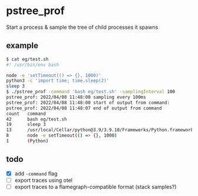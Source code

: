 # pstree_prof

Start a process & sample the tree of child processes it spawns

## example

```sh
$ cat eg/test.sh
#! /usr/bin/env bash

node -e 'setTimeout(() => {}, 1000)'
python3 -c 'import time; time.sleep(2)'
sleep 3                                                                                                                                                                                                                                                                                                                                                         
$ ./pstree_prof -command 'bash eg/test.sh' -samplingInterval 100
pstree_prof: 2022/04/08 11:48:00 sampling every 100ms
pstree_prof: 2022/04/08 11:48:00 start of output from command:
pstree_prof: 2022/04/08 11:48:07 end of output from command
count   command
42      bash eg/test.sh
19      sleep 3
13      /usr/local/Cellar/python@3.9/3.9.10/Frameworks/Python.framework/Versions/3.9/Resources/Python.app/Contents/MacOS/Python -c import time; time.sleep(2)
8       node -e setTimeout(() => {}, 1000)
1       (Python)
```

## todo

- [x] add `-command` flag
- [ ] export traces using otel
- [ ] export traces to a flamegraph-compatible format (stack samples?)
